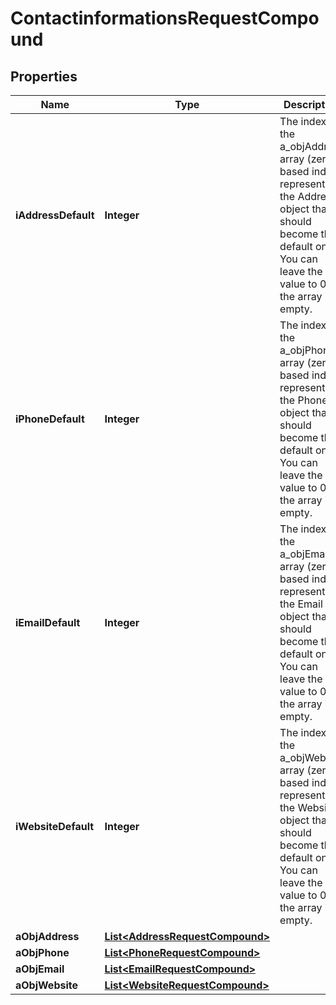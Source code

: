 

# ContactinformationsRequestCompound

## Properties

Name | Type | Description | Notes
------------ | ------------- | ------------- | -------------
**iAddressDefault** | **Integer** | The index in the a_objAddress array (zero based index) representing the Address object that should become the default one.  You can leave the value to 0 if the array is empty. | 
**iPhoneDefault** | **Integer** | The index in the a_objPhone array (zero based index) representing the Phone object that should become the default one.  You can leave the value to 0 if the array is empty. | 
**iEmailDefault** | **Integer** | The index in the a_objEmail array (zero based index) representing the Email object that should become the default one.  You can leave the value to 0 if the array is empty. | 
**iWebsiteDefault** | **Integer** | The index in the a_objWebsite array (zero based index) representing the Website object that should become the default one.  You can leave the value to 0 if the array is empty. | 
**aObjAddress** | [**List&lt;AddressRequestCompound&gt;**](AddressRequest.md) |  | 
**aObjPhone** | [**List&lt;PhoneRequestCompound&gt;**](PhoneRequest.md) |  | 
**aObjEmail** | [**List&lt;EmailRequestCompound&gt;**](EmailRequest.md) |  | 
**aObjWebsite** | [**List&lt;WebsiteRequestCompound&gt;**](WebsiteRequest.md) |  | 




